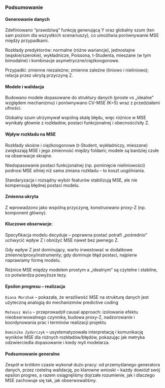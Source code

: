 ### Podsumowanie

#### Generowanie danych


Zdefiniowano “prawdziwą” funkcję generującą Y oraz globalny szum (ten sam poziom dla wszystkich scenariuszy), co umożliwia porównywanie MSE między przypadkami.


Rozkłady predyktorów: normalne (różne wariancje), jednostajne (wąskie/szerokie), wykładnicze, Poissona, t-Studenta, mieszane (w tym bimodalne) i kombinacje asymetryczne/ciężkoogonowe.


Przypadki: zmienne niezależne; zmienne zależne (liniowo i nieliniowo); relacja przez ukrytą przyczynę Z.


#### Modele i walidacja


Budowano modele dopasowane do struktury danych (proste vs „idealne” względem mechanizmu) i porównywano CV-MSE (K=5) wraz z przedziałami ufności.


Globalny szum utrzymywał wspólną skalę błędu, więc różnice w MSE wynikały głównie z rozkładów, postaci funkcjonalnej i obecności/siły Z.


#### Wpływ rozkładu na MSE 


Rozkłady skośne i ciężkoogonowe (t-Student, wykładniczy, mieszane) zwiększają MSE i jego zmienność między foldami; modele są bardziej czułe na obserwacje skrajne.


Niedopasowanie postaci funkcjonalnej (np. pominięcie nieliniowości) podnosi MSE silniej niż sama zmiana rozkładu – to koszt uogólniania.


Standaryzacja i rozsądny wybór featurów stabilizują MSE, ale nie kompensują błędnej postaci modelu.


#### Zmienna ukryta 


Z wprowadzono jako wspólną przyczynę, konstruowano proxy-Z (np. komponent główny).


####  Kluczowe obserwacje:


Specyfikacja modelu decyduje – poprawna postać potrafi „pośrednio” uchwycić wpływ Z i obniżyć MSE nawet bez jawnego Z.


Gdy wpływ Z jest dominujący, warto inwestować w dodatkowe zmienne/proxy/instrumenty; gdy dominuje błąd postaci, najpierw naprawiamy formę modelu.


Różnice MSE między modelem prostym a „idealnym” są czytelne i stabilne, co potwierdza powyższe tezy.


#### Epsilon progresu – realizacja


`Diana Morzhak` – pokazała, że wrażliwość MSE na strukturę danych jest użyteczną analogią do mechanizmów predictive coding


`Mateusz Walo` – przeprowadził causal approach: izolowanie efektu nieobserwowalnego czynnika, budowa proxy-Z, nadzorowanie i koordynowania prac i terminów realizacji projektu


`Dominika Zydorczyk` – usystematyzowała interpretację i komunikację wyników MSE dla różnych rozkładów/błędów, pokazując jak metryka odzwierciedla dopasowanie i kiedy myli modelarza.

#### Podsumowanie generalne
Zespół w krótkim czasie wykonał dużo pracy: od przemyślanego generatora danych, przez rzetelną walidację, po klarowne wnioski – każdy dowiózł swój epsilon progres, a razem osiągnęliśmy dojrzałe rozumienie, jak i dlaczego MSE zachowuje się tak, jak obserwowaliśmy.


